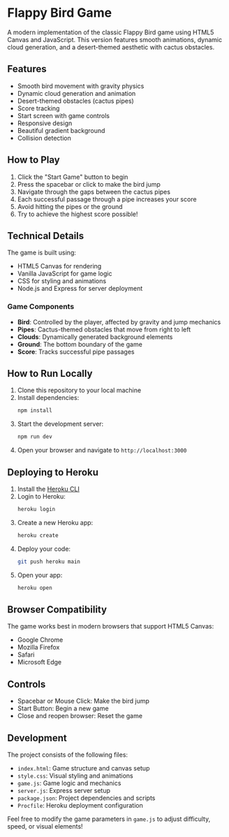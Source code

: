 # Flappy Bird Game

A modern implementation of the classic Flappy Bird game using HTML5 Canvas and JavaScript. This version features smooth animations, dynamic cloud generation, and a desert-themed aesthetic with cactus obstacles.

## Features

- Smooth bird movement with gravity physics
- Dynamic cloud generation and animation
- Desert-themed obstacles (cactus pipes)
- Score tracking
- Start screen with game controls
- Responsive design
- Beautiful gradient background
- Collision detection

## How to Play

1. Click the "Start Game" button to begin
2. Press the spacebar or click to make the bird jump
3. Navigate through the gaps between the cactus pipes
4. Each successful passage through a pipe increases your score
5. Avoid hitting the pipes or the ground
6. Try to achieve the highest score possible!

## Technical Details

The game is built using:

- HTML5 Canvas for rendering
- Vanilla JavaScript for game logic
- CSS for styling and animations
- Node.js and Express for server deployment

### Game Components

- **Bird**: Controlled by the player, affected by gravity and jump mechanics
- **Pipes**: Cactus-themed obstacles that move from right to left
- **Clouds**: Dynamically generated background elements
- **Ground**: The bottom boundary of the game
- **Score**: Tracks successful pipe passages

## How to Run Locally

1. Clone this repository to your local machine
2. Install dependencies:
   ```bash
   npm install
   ```
3. Start the development server:
   ```bash
   npm run dev
   ```
4. Open your browser and navigate to `http://localhost:3000`

## Deploying to Heroku

1. Install the [Heroku CLI](https://devcenter.heroku.com/articles/heroku-cli)
2. Login to Heroku:
   ```bash
   heroku login
   ```
3. Create a new Heroku app:
   ```bash
   heroku create
   ```
4. Deploy your code:
   ```bash
   git push heroku main
   ```
5. Open your app:
   ```bash
   heroku open
   ```

## Browser Compatibility

The game works best in modern browsers that support HTML5 Canvas:

- Google Chrome
- Mozilla Firefox
- Safari
- Microsoft Edge

## Controls

- Spacebar or Mouse Click: Make the bird jump
- Start Button: Begin a new game
- Close and reopen browser: Reset the game

## Development

The project consists of the following files:

- `index.html`: Game structure and canvas setup
- `style.css`: Visual styling and animations
- `game.js`: Game logic and mechanics
- `server.js`: Express server setup
- `package.json`: Project dependencies and scripts
- `Procfile`: Heroku deployment configuration

Feel free to modify the game parameters in `game.js` to adjust difficulty, speed, or visual elements!
